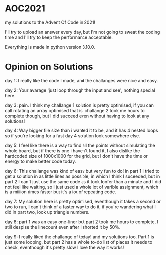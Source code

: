 # AOC2021
my solutions to the Advent Of Code in 2021!

I'll try to upload an answer every day, but I'm not going to sweat the coding time and I'll try to keep the performance acceptable.

Everything is made in python version 3.10.0.

# Opinion on Solutions
day 1: I really like the code I made, and the challanges were nice and easy.

day 2: Your avarage 'just loop through the input and see', nothing special here.

day 3: pain. I think my challange 1 solution is pretty optimised, if you can call rotating an array optimised that is. challange 2 took me hours to complete though, but I did 
succeed even without having to look at any solutions!

day 4: Way bigger file size than i wanted it to be, and it has 4 nested loops so if you're looking for a fast day 4 solution look somewhere else.

day 5: I feel like there is a way to find all the points without simulating the whole board, but if there is one i haven't found it, I also dislike the hardcoded size of 1000x1000 for the grid, but I don't have the time or energy to make better code today.

day 6: This challange was kind of easy but very fun to do! in part 1 I tried to get a solution in as little lines as possible, in which I think I suceeded, but in part 2 I can't just use the same code as it took lonfer than a minute and I did not feel like waiting, so I just used a whole lot of varible assignment, which is a million times faster but it's a lot of repeating code.

day 7: My solution here is pretty optimised, eventhough it takes a second or two to run, I can't think of a faster way to do it, if you're wandering what I did in part two, look up triangle numbers.

day 8: part 1 was an easy one-liner but part 2 took me hours to complete, I still despise the linecount even after I shorted it by 50%.

day 9: I really liked the challange of today! and my solutions too. Part 1 is just some looping, but part 2 has a whole to-do list of places it needs to check, eventhough it's pretty slow I love the way it works!
